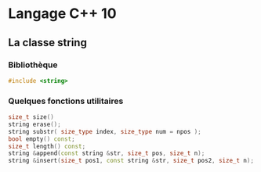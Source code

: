 # Langage C++ 10

## La classe string

### Bibliothèque 
```c++
#include <string>

``` 

### Quelques fonctions utilitaires

```c++
size_t size()
string erase();
string substr( size_type index, size_type num = npos );
bool empty() const;
size_t length() const;
string &append(const string &str, size_t pos, size_t n);
string &insert(size_t pos1, const string &str, size_t pos2, size_t n);
```

